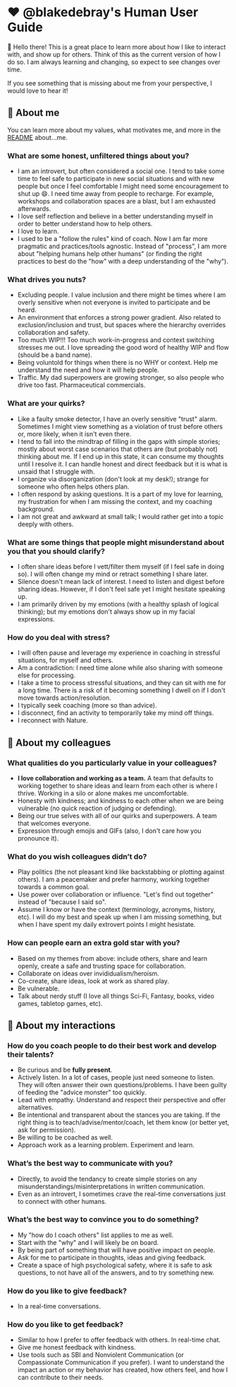 # ♥️ @blakedebray's Human User Guide 

👋 Hello there! This is a great place to learn more about how I like to interact with, and show up for others. Think of this as the current version of how I do so. I am always learning and changing, so expect to see changes over time. 

If you see something that is missing about me from your perspective, I would love to hear it!

## 👤 About me

You can learn more about my values, what motivates me, and more in the [README](./README.md) about...me.

### What are some honest, unfiltered things about you?
- I am an introvert, but often considered a social one. I tend to take some time to feel safe to participate in new social situations and with new people but once I feel comfortable I might need some encouragement to shut up 😄. I need time away from people to recharge. For example, workshops and collaboration spaces are a blast, but I am exhausted afterwards. 
- I love self reflection and believe in a better understanding myself in order to better understand how to help others.
- I love to learn.
- I used to be a "follow the rules" kind of coach. Now I am far more pragmatic and practices/tools agnostic. Instead of "process", I am more about "helping humans help other humans" (or finding the right practices to best do the "how" with a deep understanding of the "why").
	
### What drives you nuts?
- Excluding people. I value inclusion and there might be times where I am overly sensitive when not everyone is invited to participate and be heard.
- An environment that enforces a strong power gradient. Also related to exclusion/inclusion and trust, but spaces where the hierarchy overrides collaboration and safety.
- Too much WIP!!! Too much work-in-progress and context switching stresses me out. I love spreading the good word of healthy WIP and flow (should be a band name).
- Being voluntold for things when there is no WHY or context. Help me understand the need and how it will help people.
- Traffic. My dad superpowers are growing stronger, so also people who drive too fast. Pharmaceutical commercials.

### What are your quirks?
- Like a faulty smoke detector, I have an overly sensitive "trust" alarm. Sometimes I might view something as a violation of trust before others or, more likely, when it isn't even there.
- I tend to fall into the mindtrap of filling in the gaps with simple stories; mostly about worst case scenarios that others are (but probably not) thinking about me. If I end up in this state, it can consume my thoughts until I resolve it. I can handle honest and direct feedback but it is what is unsaid that I struggle with.
- I organize via disorganization (don't look at my desk!); strange for someone who often helps others plan.
- I often respond by asking questions. It is a part of my love for learning, my frustration for when I am missing the context, and my coaching background.
- I am not great and awkward at small talk; I would rather get into a topic deeply with others.

### What are some things that people might misunderstand about you that you should clarify?
- I often share ideas before I vett/filter them myself (if I feel safe in doing so). I will often change my mind or retract something I share later. 
- Silence doesn't mean lack of interest. I need to listen and digest before sharing ideas. However, if I don't feel safe yet I might hesitate speaking up.
- I am primarily driven by my emotions (with a healthy splash of logical thinking); but my emotions don't always show up in my facial expressions.

### How do you deal with stress?
- I will often pause and leverage my experience in coaching in stressful situations, for myself and others.
- Am a contradiction: I need time alone while also sharing with someone else for processing.
- I take a time to process stressful situations, and they can sit with me for a long time. There is a risk of it becoming something I dwell on if I don't move towards action/resolution.
- I typically seek coaching (more so than advice).
- I disconnect, find an activity to temporarily take my mind off things.
- I reconnect with Nature.

## 👥 About my colleagues

### What qualities do you particularly value in your colleagues?
- **I love collaboration and working as a team.** A team that defaults to working together to share ideas and learn from each other is where I thrive. Working in a silo or alone makes me uncomfortable.
- Honesty with kindness; and kindness to each other when we are being vulnerable (no quick reaction of judging or defending).
- Being our true selves with all of our quirks and superpowers. A team that welcomes everyone.
- Expression through emojis and GIFs (also, I don't care how you pronounce it).

### What do you wish colleagues didn’t do?
- Play politics (the not pleasant kind like backstabbing or plotting against others). I am a peacemaker and prefer harmony, working together towards a common goal.
- Use power over collaboration or influence. "Let's find out together" instead of "because I said so".
- Assume I know or have the context (terminology, acronyms, history, etc). I will do my best and speak up when I am missing something, but when I have spent my daily extrovert points I might hesistate.

### How can people earn an extra gold star with you?
- Based on my themes from above: include others, share and learn openly, create a safe and trusting space for collaboration.
- Collaborate on ideas over invididualism/heroism.
- Co-create, share ideas, look at work as shared play.
- Be vulnerable.
- Talk about nerdy stuff (I love all things Sci-Fi, Fantasy, books, video games, tabletop games, etc).

## 📑 About my interactions

### How do you coach people to do their best work and develop their talents?
- Be curious and be **fully present**.
- Actively listen. In a lot of cases, people just need someone to listen. They will often answer their own questions/problems. I have been guilty of feeding the "advice monster" too quickly.
- Lead with empathy. Understand and respect their perspective and offer alternatives.
- Be intentional and transparent about the stances you are taking. If the right thing is to teach/advise/mentor/coach, let them know (or better yet, ask for permission).
- Be willing to be coached as well.
- Approach work as a learning problem. Experiment and learn.
	
### What’s the best way to communicate with you?
- Directly, to avoid the tendancy to create simple stories on any misunderstandings/misinterpretations in written communication.
- Even as an introvert, I sometimes crave the real-time conversations just to connect with other humans.
	
### What’s the best way to convince you to do something?
- My "how do I coach others" list applies to me as well.
- Start with the "why" and I will likely be on board.
- By being part of something that will have positive impact on people.
- Ask for me to participate in thoughts, ideas and giving feedback.
- Create a space of high psychological safety, where it is safe to ask questions, to not have all of the answers, and to try something new.
	 
### How do you like to give feedback?
- In a real-time conversations.

### How do you like to get feedback?
- Similar to how I prefer to offer feedback with others. In real-time chat.
- Give me honest feedback with kindness.
- Use tools such as SBI and Nonviolent Communication (or Compassionate Communication if you prefer). I want to understand the impact an action or my behavior has created, how others feel, and how I can contribute to their needs.

